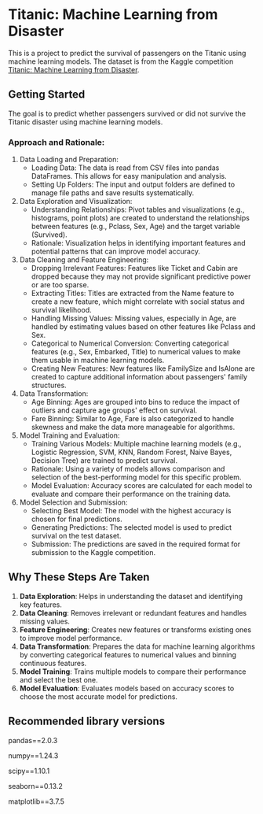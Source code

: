 # Titanic: Machine Learning from Disaster

This is a project to predict the survival of passengers on the Titanic using machine learning models. The dataset is from the Kaggle competition [Titanic: Machine Learning from Disaster](https://www.kaggle.com/c/titanic).

## Getting Started

The goal is to predict whether passengers survived or did not survive the Titanic disaster using machine learning models.

### Approach and Rationale:

1. Data Loading and Preparation:
   - Loading Data: The data is read from CSV files into pandas DataFrames. This allows for easy manipulation and analysis.
   - Setting Up Folders: The input and output folders are defined to manage file paths and save results systematically.
2. Data Exploration and Visualization:
   - Understanding Relationships: Pivot tables and visualizations (e.g., histograms, point plots) are created to understand the relationships between features (e.g., Pclass, Sex, Age) and the target variable (Survived).
   - Rationale: Visualization helps in identifying important features and potential patterns that can improve model accuracy.
3. Data Cleaning and Feature Engineering:
   - Dropping Irrelevant Features: Features like Ticket and Cabin are dropped because they may not provide significant predictive power or are too sparse.
   - Extracting Titles: Titles are extracted from the Name feature to create a new feature, which might correlate with social status and survival likelihood.
   - Handling Missing Values: Missing values, especially in Age, are handled by estimating values based on other features like Pclass and Sex.
   - Categorical to Numerical Conversion: Converting categorical features (e.g., Sex, Embarked, Title) to numerical values to make them usable in machine learning models.
   - Creating New Features: New features like FamilySize and IsAlone are created to capture additional information about passengers' family structures.
4. Data Transformation:
   - Age Binning: Ages are grouped into bins to reduce the impact of outliers and capture age groups' effect on survival.
   - Fare Binning: Similar to Age, Fare is also categorized to handle skewness and make the data more manageable for algorithms.
5. Model Training and Evaluation:
   - Training Various Models: Multiple machine learning models (e.g., Logistic Regression, SVM, KNN, Random Forest, Naive Bayes, Decision Tree) are trained to predict survival.
   - Rationale: Using a variety of models allows comparison and selection of the best-performing model for this specific problem.
   - Model Evaluation: Accuracy scores are calculated for each model to evaluate and compare their performance on the training data.
6. Model Selection and Submission:
   - Selecting Best Model: The model with the highest accuracy is chosen for final predictions.
   - Generating Predictions: The selected model is used to predict survival on the test dataset.
   - Submission: The predictions are saved in the required format for submission to the Kaggle competition.

## Why These Steps Are Taken

1. **Data Exploration**: Helps in understanding the dataset and identifying key features.
2. **Data Cleaning**: Removes irrelevant or redundant features and handles missing values.
3. **Feature Engineering**: Creates new features or transforms existing ones to improve model performance.
4. **Data Transformation**: Prepares the data for machine learning algorithms by converting categorical features to numerical values and binning continuous features.
5. **Model Training**: Trains multiple models to compare their performance and select the best one.
6. **Model Evaluation**: Evaluates models based on accuracy scores to choose the most accurate model for predictions.

## Recommended library versions

pandas==2.0.3

numpy==1.24.3

scipy==1.10.1

seaborn==0.13.2

matplotlib==3.7.5
